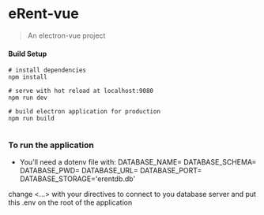 # eRent-vue

> An electron-vue project

#### Build Setup

```console
# install dependencies
npm install

# serve with hot reload at localhost:9080
npm run dev

# build electron application for production
npm run build


```
### To run the application

- You'll need a dotenv file with:
    DATABASE_NAME=<db-name>
    DATABASE_SCHEMA=<db-user>
    DATABASE_PWD=<db-pwd>
    DATABASE_URL=<url>
    DATABASE_PORT=<port>
    DATABASE_STORAGE='erentdb.db'

change <...> with your directives to connect to you database server and put this .env on the root of the application

